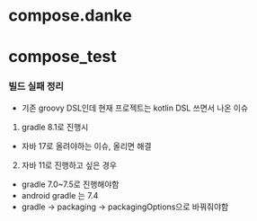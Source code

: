 # compose.danke

# compose_test

### 빌드 실패 정리

- 기존 groovy DSL인데 현재 프로젝트는 kotlin DSL 쓰면서 나온 이슈

1. gradle 8.1로 진행시
- 자바 17로 올려야하는 이슈, 올리면 해결

2. 자바 11로 진행하고 싶은 경우
- gradle 7.0~7.5로 진행해야함
- android gradle 는 7.4
- gradle -> packaging -> packagingOptions으로 바꿔줘야함
